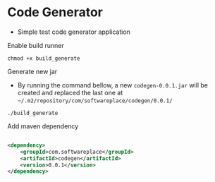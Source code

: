 # Code Generator

- Simple test code generator application

Enable build runner

```shell
chmod +x build_generate
```

Generate new jar

- By running the command bellow, a new `codegen-0.0.1.jar` will be created and replaced the last one at `~/.m2/repository/com/softwareplace/codegen/0.0.1/`

```shell
./build_generate
```

Add maven dependency

```xml

<dependency>
    <groupId>com.softwareplace</groupId>
    <artifactId>codegen</artifactId>
    <version>0.0.1</version>
</dependency>
```

